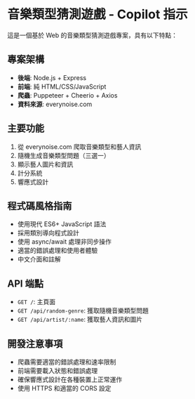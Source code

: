 <!-- Use this file to provide workspace-specific custom instructions to Copilot. For more details, visit https://code.visualstudio.com/docs/copilot/copilot-customization#_use-a-githubcopilotinstructionsmd-file -->

# 音樂類型猜測遊戲 - Copilot 指示

這是一個基於 Web 的音樂類型猜測遊戲專案，具有以下特點：

## 專案架構
- **後端**: Node.js + Express
- **前端**: 純 HTML/CSS/JavaScript
- **爬蟲**: Puppeteer + Cheerio + Axios
- **資料來源**: everynoise.com

## 主要功能
1. 從 everynoise.com 爬取音樂類型和藝人資訊
2. 隨機生成音樂類型問題（三選一）
3. 顯示藝人圖片和資訊
4. 計分系統
5. 響應式設計

## 程式碼風格指南
- 使用現代 ES6+ JavaScript 語法
- 採用類別導向程式設計
- 使用 async/await 處理非同步操作
- 適當的錯誤處理和使用者體驗
- 中文介面和註解

## API 端點
- `GET /`: 主頁面
- `GET /api/random-genre`: 獲取隨機音樂類型問題
- `GET /api/artist/:name`: 獲取藝人資訊和圖片

## 開發注意事項
- 爬蟲需要適當的錯誤處理和速率限制
- 前端需要載入狀態和錯誤處理
- 確保響應式設計在各種裝置上正常運作
- 使用 HTTPS 和適當的 CORS 設定
